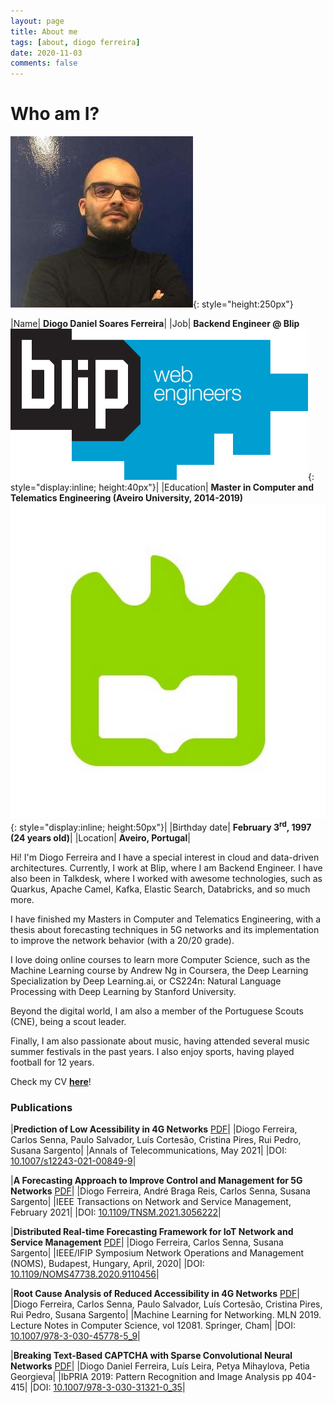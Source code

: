 ```yaml
---
layout: page
title: About me
tags: [about, diogo ferreira]
date: 2020-11-03
comments: false
---
```


# Who am I?

![me](../assets/img/me.png "me"){: style="height:250px"}

|Name| **Diogo Daniel Soares Ferreira**|
|Job| **Backend Engineer @ Blip** ![TD_Logo](../assets/img/blip-logo.svg "Blip Logo"){: style="display:inline; height:40px"}|
|Education| **Master in Computer and Telematics Engineering (Aveiro University, 2014-2019)** ![UA_Logo](../assets/img/ua_logo_3.jpg "UA Logo"){: style="display:inline; height:50px"}|
|Birthday date| **February 3<sup>rd</sup>, 1997 (24 years old)**|
|Location| **Aveiro, Portugal**|

Hi! I'm Diogo Ferreira and I have a special interest in cloud and data-driven architectures. Currently, I work at Blip, where I am Backend Engineer. I have also been in Talkdesk, where I worked with awesome technologies, such as Quarkus, Apache Camel, Kafka, Elastic Search, Databricks, and so much more.

I have finished my Masters in Computer and Telematics Engineering, with a thesis about forecasting techniques in 5G networks and its implementation to improve the network behavior (with a 20/20 grade).

I love doing online courses to learn more Computer Science, such as the Machine Learning course by Andrew Ng in Coursera, the Deep Learning Specialization by Deep Learning.ai, or CS224n: Natural Language Processing with Deep Learning by Stanford University.

Beyond the digital world, I am also a member of the Portuguese Scouts (CNE), being a scout leader.

Finally, I am also passionate about music, having attended several music summer festivals in the past years. I also enjoy sports, having played football for 12 years.


Check my CV **[here](../assets/pdf/CV.pdf)**!


### Publications

|**Prediction of Low Acessibility in 4G Networks** [PDF](../assets/pdf/paper5.pdf)|
|Diogo Ferreira, Carlos Senna, Paulo Salvador, Luís Cortesão, Cristina Pires, Rui Pedro, Susana Sargento|
|Annals of Telecommunications, May 2021|
|DOI: [10.1007/s12243-021-00849-9](https://doi.org/10.1007/s12243-021-00849-9)|

|**A Forecasting Approach to Improve Control and Management for 5G Networks** [PDF](../assets/pdf/paper4.pdf)|
|Diogo Ferreira, André Braga Reis, Carlos Senna, Susana Sargento|
|IEEE Transactions on Network and Service Management, February 2021|
|DOI: [10.1109/TNSM.2021.3056222](https://doi.org/10.1109/TNSM.2021.3056222)|

|**Distributed Real-time Forecasting Framework for IoT Network and Service Management** [PDF](../assets/pdf/paper3.pdf)|
|Diogo Ferreira, Carlos Senna, Susana Sargento|
|IEEE/IFIP Symposium Network Operations and Management (NOMS), Budapest, Hungary, April, 2020|
|DOI: [10.1109/NOMS47738.2020.9110456](https://doi.org/10.1109/NOMS47738.2020.9110456)|

|**Root Cause Analysis of Reduced Accessibility in 4G Networks** [PDF](../assets/pdf/paper2.pdf)|
|Diogo Ferreira, Carlos Senna, Paulo Salvador, Luís Cortesão, Cristina Pires, Rui Pedro, Susana Sargento|
|Machine Learning for Networking. MLN 2019. Lecture Notes in Computer Science, vol 12081. Springer, Cham|
|DOI: [10.1007/978-3-030-45778-5_9](https://doi.org/10.1007/978-3-030-45778-5_9)|

|**Breaking Text-Based CAPTCHA with Sparse Convolutional Neural Networks** [PDF](../assets/pdf/paper.pdf)|
|Diogo Daniel Ferreira, Luís Leira, Petya Mihaylova, Petia Georgieva|
|IbPRIA 2019: Pattern Recognition and Image Analysis pp 404-415|
|DOI: [10.1007/978-3-030-31321-0_35](https://doi.org/10.1007/978-3-030-31321-0_35)|

